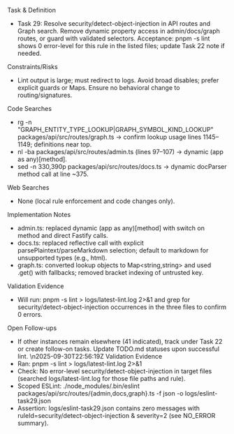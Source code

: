 Task & Definition
- Task 29: Resolve security/detect-object-injection in API routes and Graph search. Remove dynamic property access in admin/docs/graph routes, or guard with validated selectors. Acceptance: pnpm -s lint shows 0 error-level for this rule in the listed files; update Task 22 note if needed.

Constraints/Risks
- Lint output is large; must redirect to logs. Avoid broad disables; prefer explicit guards or Maps. Ensure no behavioral change to routing/signatures.

Code Searches
- rg -n "GRAPH_ENTITY_TYPE_LOOKUP|GRAPH_SYMBOL_KIND_LOOKUP" packages/api/src/routes/graph.ts → confirm lookup usage lines 1145–1149; definitions near top.
- nl -ba packages/api/src/routes/admin.ts (lines 97–107) → dynamic (app as any)[method].
- sed -n 330,390p packages/api/src/routes/docs.ts → dynamic docParser method call at line ~375.

Web Searches
- None (local rule enforcement and code changes only).

Implementation Notes
- admin.ts: replaced dynamic (app as any)[method] with switch on method and direct Fastify calls.
- docs.ts: replaced reflective call with explicit parsePlaintext/parseMarkdown selection; default to markdown for unsupported types (e.g., html).
- graph.ts: converted lookup objects to Map<string,string> and used .get() with fallbacks; removed bracket indexing of untrusted key.

Validation Evidence
- Will run: pnpm -s lint > logs/latest-lint.log 2>&1 and grep for security/detect-object-injection occurrences in the three files to confirm 0 errors.

Open Follow-ups
- If other instances remain elsewhere (41 indicated), track under Task 22 or create follow-on tasks. Update TODO.md statuses upon successful lint.
\n2025-09-30T22:56:19Z
Validation Evidence
- Ran: pnpm -s lint > logs/latest-lint.log 2>&1
- Check: No error-level security/detect-object-injection in target files (searched logs/latest-lint.log for those file paths and rule).
- Scoped ESLint: ./node_modules/.bin/eslint packages/api/src/routes/{admin,docs,graph}.ts -f json -o logs/eslint-task29.json
- Assertion: logs/eslint-task29.json contains zero messages with ruleId=security/detect-object-injection & severity=2 (see NO_ERROR summary).
